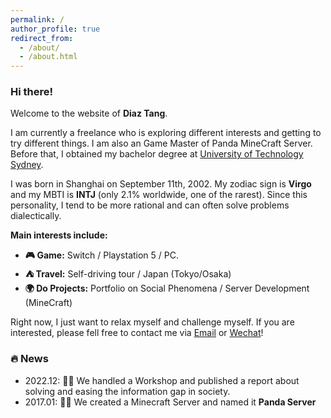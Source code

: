 ```yaml
---
permalink: /
author_profile: true
redirect_from: 
  - /about/
  - /about.html
---
```


### Hi there!
Welcome to the website of **Diaz Tang**.

I am currently a freelance who is exploring different interests and getting to try different things. I am also an Game Master of Panda MineCraft Server. Before that, I obtained my bachelor degree at [University of Technology Sydney](https://www.uts.edu.au).

I was born in Shanghai on September 11th, 2002. My zodiac sign is **Virgo** and my MBTI is **INTJ** (only 2.1% worldwide, one of the rarest). Since this personality, I tend to be more rational and can often solve problems dialectically.

**Main interests include:**<br>
- **🎮 Game:** Switch / Playstation 5 / PC.<br>
- **⛺️ Travel:** Self-driving tour / Japan (Tokyo/Osaka)<br>
- **🌍 Do Projects:** Portfolio on Social Phenomena / Server Development (MineCraft)<br>

Right now, I just want to relax myself and challenge myself. If you are interested, please fell free to contact me via [Email](mailto:diaztang@mcfans.cn) or [Wechat](../images/wechat.jpg)!

### 🔥 News
- 2022.12: 🎉🎉 We handled a Workshop and published a report about solving and easing the information gap in society.
- 2017.01: 🎉🎉 We created a Minecraft Server and named it **Panda Server**
